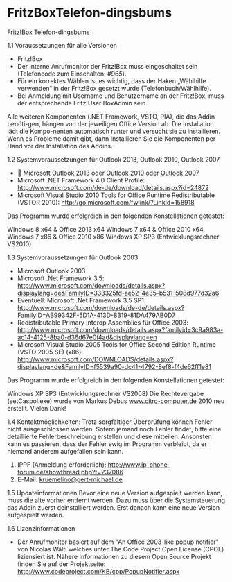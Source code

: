 FritzBoxTelefon-dingsbums
=========================

Fritz!Box Telefon-dingsbums

1.1  Voraussetzungen für alle Versionen

- Fritz!Box
- Der interne Anrufmonitor der Fritz!Box muss eingeschaltet sein  (Telefoncode zum Einschalten: #96*5*).
- Für ein korrektes Wählen ist es wichtig, dass der Haken „Wählhilfe verwenden“ in der Fritz!Box gesetzt wurde (Telefonbuch/Wählhilfe).
- Bei Anmeldung mit Username und Benutzername an der Fritz!Box, muss der entsprechende Fritz!User BoxAdmin sein.


Alle weiteren Komponenten (.NET Framework, VSTO, PIA), die das Addin benöti-gen, hängen von der jeweiligen Office Version ab. Die Installation lädt die Kompo-nenten automatisch runter und versucht sie zu installieren. Wenn es Probleme damit gibt, dann Installieren Sie die Komponenten per Hand vor der Installation des Addins.

1.2	Systemvoraussetzungen für Outlook 2013, Outlook 2010, Outlook 2007

-   Microsoft Outlook 2013 oder Outlook 2010 oder Outlook 2007
- Microsoft .NET Framework 4.0 Client Profile: http://www.microsoft.com/de-de/download/details.aspx?id=24872 
- Microsoft Visual Studio 2010 Tools for Office Runtime Redistributable (VSTOR 2010): http://go.microsoft.com/fwlink/?LinkId=158918

Das Programm wurde erfolgreich in den folgenden Konstellationen getestet:

Windows 8 x64 & Office 2013 x64
Windows 7 x64 & Office 2010 x64, Windows 7 x86 & Office 2010 x86
Windows XP SP3 (Entwicklungsrechner VS2010)

1.3	Systemvoraussetzungen für Outlook 2003

- Microsoft Outlook 2003
- Microsoft .Net Framework 3.5: http://www.microsoft.com/downloads/details.aspx?displaylang=de&FamilyID=333325fd-ae52-4e35-b531-508d977d32a6
- Eventuell: Microsoft .Net Framework 3.5 SP1: http://www.microsoft.com/downloads/de-de/details.aspx?FamilyID=AB99342F-5D1A-413D-8319-81DA479AB0D7
- Redistributable Primary Interop Assemblies für Office 2003: http://www.microsoft.com/downloads/details.aspx?familyid=3c9a983a-ac14-4125-8ba0-d36d67e0f4ad&displaylang=en
- Microsoft Visual Studio 2005 Tools for Office Second Edition Runtime (VSTO 2005 SE) (x86): http://www.microsoft.com/DOWNLOADS/details.aspx?displaylang=de&FamilyID=f5539a90-dc41-4792-8ef8-f4de62ff1e81

Das Programm wurde erfolgreich in den folgenden Konstellationen getestet:

Windows XP SP3 (Entwicklungsrechner VS2008)
Die Rechtevergabe (setCaspol.exe) wurde von Markus Debus www.citro-computer.de 2010 neu erstellt. Vielen Dank!

1.4	Kontaktmöglichkeiten:
Trotz sorgfältiger Überprüfung können Fehler nicht ausgeschlossen werden.
Sofern jemand noch Fehler findet, bitte eine detaillierte Fehlerbeschreibung erstellen und diese mitteilen. Ansonsten kann es passieren, dass der Fehler ewig im Programm verbleibt, da er niemand anderem aufgefallen sein kann.

1.	IPPF (Anmeldung erforderlich): http://www.ip-phone-forum.de/showthread.php?t=237086 
2.	E-Mail:  kruemelino@gert-michael.de

1.5	Updateinformationen
Bevor eine neue Version aufgespielt werden kann, muss die alte vorher entfernt werden. Dazu muss über die Systemsteuerung das Addin zuerst deinstalliert werden. Erst danach kann eine neue Version aufgespielt werden.

1.6	Lizenzinformationen
-	Der Anrufmonitor basiert auf dem "An Office 2003-like popup notifier" von Nicolas Wälti welches unter The Code Project Open License (CPOL) liziensiert ist.
Nähere Informationen zu diesem Open Source Projekt finden Sie auf der Projektseite:
http://www.codeproject.com/KB/cpp/PopupNotifier.aspx 
